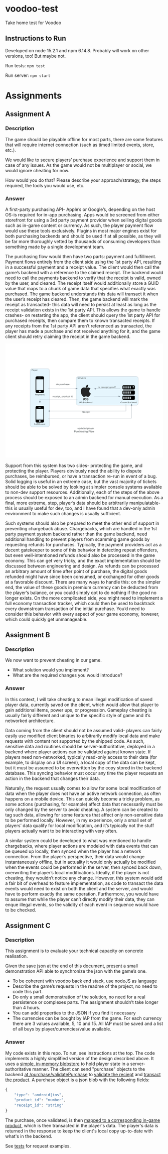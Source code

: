# voodoo-test
Take home test for Voodoo

## Instructions to Run
Developed on node 15.2.1 and npm 6.14.8. Probably will work on other versions, too! But maybe not.

Run tests: `npm test`

Run server: `npm start`

# Assignments

## Assignment A
### Description
The game should be playable offline for most parts, there are some features that will require
internet connection (such as timed limited events, store, etc.).

We would like to secure players’ purchase experience and support them in case of any issues.
As the game would not be multiplayer or social, we would ignore cheating for now.

How would you do that? Please describe your approach/strategy, the steps required,
the tools you would use, etc.

### Answer
A first-party purchasing API- Apple’s or Google’s, depending on the host OS-is required for in-app
purchasing. Apps would be screened from either storefront for using a 3rd party payment provider
when selling digital goods such as in-game content or currency. As such, the player payment flow
would use these tools exclusively. Plugins in most major engines exist for both purchasing backends
and should be used if at all possible, as they will be far more thoroughly vetted by thousands of
consuming developers than something made by a single development team.

The purchasing flow would then have two parts: payment and fulfillment. Payment flows entirely from
the client side using the 1st party API, resulting in a successful payment and a receipt value.
The client would then call the game’s backend with a reference to the claimed receipt. The backend
would need to call the payments backend to verify that the receipt is valid, owned by the user, and
cleared. The receipt itself would additionally store a GUID value that maps to a chunk of game data
that specifies what exactly was purchased. The game backend understands this data will transact it
when the user’s receipt has cleared. Then, the game backend will mark the receipt as transacted-
this data will need to persist at least as long as the receipt validation exists in the 1st party
API. This allows the game to handle crashes- on restarting the app, the client should query the 1st
party API for purchased receipts, then compare them to known transacted receipts. If any receipts
from the 1st party API aren’t referenced as transacted, the player has made a purchase and not
received anything for it, and the game client should retry claiming the receipt in the game backend.

![Purchasing Flow](./diagrams/purchasing_flow.png)

Support from this system has two sides- protecting the game, and protecting the player. Players
obviously need the ability to dispute purchases, be reimbursed, or have a transaction re-run in
event of a bug. Solid logging is useful in an extreme case, but the vast majority of tickets should
be able to be solved by looking at simpler console systems available to non-dev support resources.
Additionally, each of the steps of the above process should be exposed to an admin backend for
manual execution. As a final, more extreme, step, player’s data should be arbitrarily
manipulatable- this is usually useful for dev, too, and I have found that a dev-only admin
environment to make such changes is usually sufficient.

Such systems should also be prepared to meet the other end of support in preventing chargeback
abuse. Chargebacks, which are handled in the 1st party payment system backend rather than the game
backend, need additional handling to prevent players from scamming game goods by requesting refunds
for purchases. Typically, the payment providers act as a decent gatekeeper to some of this behavior
in detecting repeat offenders, but even well-intentioned refunds should also be processed in the
game economy. This can get very tricky, and the exact implementation should be discussed between
engineering and design. As refunds can be processed an arbitrary amount of time after point of
purchase, the digital goods refunded might have since been consumed, or exchanged for other goods
at a favorable discount. There are many ways to handle this: on the simpler end, the value of these
goods in premium currency can be deducted from the player’s balance, or you could simply opt to do
nothing if the good no longer exists. On the more complicated side, you might need to implement a
full economy transaction tracker, which could then be used to backtrack every downstream transaction
of the initial purchase. You’d need to consider this behavior with every aspect of your game
economy, however, which could quickly get unmanageable.

## Assignment B
### Description
We now want to prevent cheating in our game.
* What solution would you implement?
* What are the required changes you would introduce?

### Answer
In this context, I will take cheating to mean illegal modification of saved player data, currently
saved on the client, which would allow that player to gain additional items, power ups, or
progression. Gameplay cheating is usually fairly different and unique to the specific style of
game and it’s networked architecture.

Data coming from the client should not be assumed valid- players can fairly easily use modified
client binaries to arbitrarily modify local data and make requests with content not supported by
the shipped code. As such, sensitive data and routines should be server-authoritative, deployed in
a backend where player actions can be validated against known state. If players need non-networked,
typically read-only access to their data (for example, to display on a UI screen), a local copy of
the data can be kept, but it must be assumed to be overwritten by the copy stored in the backend
database. This syncing behavior must occur any time the player requests an action in the backend
that changes their data.

Naturally, the request usually comes to allow for some local modification of data when the player
does not have an active network connection, as often happens on a mobile device. This can quickly
become a tricky problem, as some actions (purchasing, for example) affect data that necessarily
must be only changed by the server to avoid cheating. A system can be created to tag such data,
allowing for some features that affect only non-sensitive data to be performed locally. However,
in my experience, only a small set of players’ data qualify for local modification, and it’s
typically not the stuff players actually want to be interacting with very often.

A similar system could be developed to what was mentioned to handle chargebacks, where player
actions are modeled with data events that can be queued up locally, then synced when the player has
a network connection. From the player’s perspective, their data would change instantaneously
offline, but in actuality it would only actually be modified when the events could be performed in
the server, then synced back down, overwriting the player’s local modifications. Ideally, if the
player is not cheating, they wouldn’t notice any change. However, this system would add a fair bit
of overhead to feature implementation, as code to transact the data events would need to exist on
both the client and the server, and would have to perform exactly the same operation. Furthermore,
you would have to assume that while the player can’t directly modify their data, they can enque
illegal events, so the validity of each event in sequence would have to be checked.

## Assignment C
### Description
This assignment is to evaluate your technical capacity on concrete realisation.

Given the save json at the end of this document, present a small demonstration API able to
synchronize the json with the game’s one.

* To be coherent with voodoo back end stack, use nodeJS as language
* Describe the game’s requests in the readme of the project, no need to code this part.
* Do only a small demonstration of the solution, no need for a real persistence or complexes parts. The assignment shouldn’t take longer than 4 hours.
* You can add properties to the JSON if you find it necessary
* The currencies can be bought by IAP from the game. For each currency there are 3 values available, 5, 10 and 15. All IAP must be saved and a list of all buys by player/currencies/value available.

### Answer

My code exists in this repo. To run, see instructions at the top. The code implements a highly
simplified version of the design described above. It uses a
[simple, in-memory blobstore](https://github.com/wbjacks/voodoo-test/blob/672a23570b8c136b0d7473362a964da86256ead3/model/user_provider.js#L2-L37)
to hold player state in a server-authoritative manner. The client can send "purchase" objects to the
backend
[at /purchase/validatePurchase](./api/purchase_controller.js) to
[validate the reciept](./service/purchase_validator.js) and
[transact the product](./service/purchase_transactor.js). A purchase
object is a json blob with the following fields:
```javascript
{
    "type": "android|ios",
    "product_id": "number",
    "receipt_id": "string"
}
```

The purchase, once validated, is then [mapped to a corresponding in-game
product](./model/game_data_provider.js), which is then
transacted in the player's data. The player's data is returned in the response to keep the client's
local copy up-to-date with what's in the backend.

See [tests](./test/purchases.js) for request examples.
